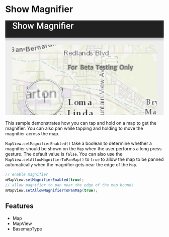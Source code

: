 # Show Magnifier

![Show Magnifier App](show-magnifier.png)

This sample demonstrates how you can tap and hold on a map to get the magnifier. You can also pan while tapping and holding to move the magnifier across the map.

```MapView.setMagnifierEnabled()``` take a boolean to determine whether a magnifier should be shown on the ```Map``` when the user performs a long press gesture.  The default value is ```false```.  You can also use the ```MapView.setAllowMagnifierToPanMap()``` to ```true``` to allow the map to be panned automatically when the magnifier gets near the edge of the ```Map```.

```java
// enable magnifier
mMapView.setMagnifierEnabled(true);
// allow magnifier to pan near the edge of the map bounds
mMapView.setAllowMagnifierToPanMap(true);
```

## Features
* Map
* MapView
* BasemapType